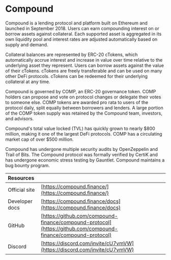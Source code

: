 # Compound

Compound is a lending protocol and platform built on Ethereum and launched in September 2018. Users can earn compounding interest on or borrow assets against collateral. Each supported asset is aggregated in its own liquidity pool and interest rates are adjusted automatically based on supply and demand.

Collateral balances are represented by ERC-20 cTokens, which automatically accrue interest and increase in value over time relative to the underlying asset they represent. Users can borrow assets against the value of their cTokens. cTokens are freely transferable and can be used on many other DeFi protocols. cTokens can be redeemed for their underlying collateral at any time.

Compound is governed by COMP, an ERC-20 governance token. COMP holders can propose and vote on protocol changes or delegate their votes to someone else. COMP tokens are awarded pro rata to users of the protocol daily, split equally between borrowers and lenders. A large portion of the COMP token supply was retained by the Compound team, investors, and advisors.

Compound's total value locked \(TVL\) has quickly grown to nearly $800 million, making it one of the largest DeFi protocols. COMP has a circulating market cap of over $500 million.

Compound has undergone multiple security audits by OpenZeppelin and Trail of Bits. The Compound protocol was formally verified by CertiK and has undergone economic stress testing by Gauntlet. Compound maintains a bug bounty program.

| Resources      |                                                                                                                |
|:-------------- |:-------------------------------------------------------------------------------------------------------------- |
| Official site  | [https://compound.finance/](https://compound.finance/)                                                         |
| Developer docs | [https://compound.finance/docs](https://compound.finance/docs)                                                 |
| GitHub         | [https://github.com/compound-finance/compound-protocol](https://github.com/compound-finance/compound-protocol) |
| Discord        | [https://discord.com/invite/cU7vmVW](https://discord.com/invite/cU7vmVW)                                       |

